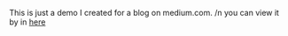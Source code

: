 This is just a demo I created for a blog on medium.com. /n you can view it by in [here](https://medium.com/bitsrc/3-ways-to-create-a-react-app-in-2024-e50e67f36a62)
